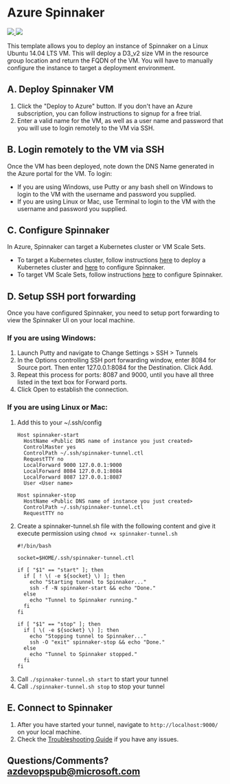 # Azure Spinnaker

<a href="https://aka.ms/azspindeployqs" target="_blank">
    <img src="http://azuredeploy.net/deploybutton.png"/>
</a>
<a href="https://aka.ms/azspinvizqs" target="_blank">
    <img src="http://armviz.io/visualizebutton.png"/>
</a>

This template allows you to deploy an instance of Spinnaker on a Linux Ubuntu 14.04 LTS VM. This will deploy a D3_v2 size VM in the resource group location and return the FQDN of the VM. You will have to manually configure the instance to target a deployment environment.

## A. Deploy Spinnaker VM
1. Click the "Deploy to Azure" button. If you don't have an Azure subscription, you can follow instructions to signup for a free trial.
2. Enter a valid name for the VM, as well as a user name and password that you will use to login remotely to the VM via SSH.

## B. Login remotely to the VM via SSH
Once the VM has been deployed, note down the DNS Name generated in the Azure portal for the VM. To login:
- If you are using Windows, use Putty or any bash shell on Windows to login to the VM with the username and password you supplied.
- If you are using Linux or Mac, use Terminal to login to the VM with the username and password you supplied.

## C. Configure Spinnaker
In Azure, Spinnaker can target a Kubernetes cluster or VM Scale Sets.
- To target a Kubernetes cluster, follow instructions [here](https://aka.ms/azspinkubecreate) to deploy a Kubernetes cluster and [here](http://www.spinnaker.io/v1.0/docs/target-deployment-configuration#section-kubernetes) to configure Spinnaker.
- To target VM Scale Sets, follow instructions [here](http://www.spinnaker.io/v1.0/docs/target-deployment-configuration#section-azure) to configure Spinnaker.

## D. Setup SSH port forwarding
Once you have configured Spinnaker, you need to setup port forwarding to view the Spinnaker UI on your local machine.

### If you are using Windows:
1. Launch Putty and navigate to Change Settings > SSH > Tunnels
2. In the Options controlling SSH port forwarding window, enter 8084 for Source port. Then enter 127.0.0.1:8084 for the Destination. Click Add.
3. Repeat this process for ports: 8087 and 9000, until you have all three listed in the text box for Forward ports.
4. Click Open to establish the connection.

### If you are using Linux or Mac:
1. Add this to your ~/.ssh/config
	```
	Host spinnaker-start
	  HostName <Public DNS name of instance you just created>
	  ControlMaster yes
	  ControlPath ~/.ssh/spinnaker-tunnel.ctl
	  RequestTTY no
	  LocalForward 9000 127.0.0.1:9000
	  LocalForward 8084 127.0.0.1:8084
	  LocalForward 8087 127.0.0.1:8087
	  User <User name>

	Host spinnaker-stop
	  HostName <Public DNS name of instance you just created>
	  ControlPath ~/.ssh/spinnaker-tunnel.ctl
	  RequestTTY no
	```
2. Create a spinnaker-tunnel.sh file with the following content and give it execute permission using `chmod +x spinnaker-tunnel.sh`
	```
	#!/bin/bash

	socket=$HOME/.ssh/spinnaker-tunnel.ctl

	if [ "$1" == "start" ]; then
	  if [ ! \( -e ${socket} \) ]; then
	    echo "Starting tunnel to Spinnaker..."
	    ssh -f -N spinnaker-start && echo "Done."
	  else
	    echo "Tunnel to Spinnaker running."
	  fi
	fi

	if [ "$1" == "stop" ]; then
	  if [ \( -e ${socket} \) ]; then
	    echo "Stopping tunnel to Spinnaker..."
	    ssh -O "exit" spinnaker-stop && echo "Done."
	  else
	    echo "Tunnel to Spinnaker stopped."
	  fi
	fi
	```
3. Call `./spinnaker-tunnel.sh start` to start your tunnel
4. Call `./spinnaker-tunnel.sh stop` to stop your tunnel

## E. Connect to Spinnaker

1. After you have started your tunnel, navigate to `http://localhost:9000/` on your local machine.
2. Check the [Troubleshooting Guide](http://www.spinnaker.io/docs/troubleshooting-guide) if you have any issues.

## Questions/Comments? azdevopspub@microsoft.com